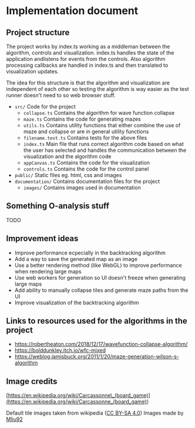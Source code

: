 # Implementation document

## Project structure

The project works by index.ts working as a middleman between the algorithm, controls and visualization. index.ts handles the state of the application andlistens for events from the controls. Also algorithm processing callbacks are handled in index.ts and then translated to visualization updates.

The idea for this structure is that the algorithm and visualization are independent of each other so testing the algorithm is way easier as the test runner doesn't need to so web browser stuff.

-   `src/` Code for the project
    -   `collapse.ts` Contains the algorithm for wave function collapse
    -   `maze.ts` Contains the code for generating mazes
    -   `utils.ts` Contains utility functions that either combine the use of maze and collapse or are in general utility functions
    -   `filename.test.ts` Contains tests for the above files
    -   `index.ts` Main file that runs correct algorithm code based on what the user has selected and handles the communication between the visualization and the algorithm code
    -   `appCanvas.ts` Contains the code for the visualization
    -   `controls.ts` Contains the code for the control panel
-   `public/` Static files eg. html, css and images
-   `documentation/` Contains documentation files for the project
    -   `images/` Contains images used in documentation

## Something O-analysis stuff

TODO

## Improvement ideas

-   Improve performance ecpecially in the backtracking algorithm
-   Add a way to save the generated map as an image
-   Use a better rendering method (like WebGL) to improve performance when rendering large maps
-   Use web workers for generation so UI doesn't freeze when generating large maps
-   Add ability to manually collapse tiles and generate maze paths from the UI
-   Improve visualization of the backtracking algorithm

## Links to resources used for the algorithms in the project

-   https://robertheaton.com/2018/12/17/wavefunction-collapse-algorithm/
-   https://bolddunkley.itch.io/wfc-mixed
-   https://weblog.jamisbuck.org/2011/1/20/maze-generation-wilson-s-algorithm

## Image credits

[https://en.wikipedia.org/wiki/Carcassonne\_(board_game)](<https://en.wikipedia.org/wiki/Carcassonne_(board_game)>)

Default tile images taken from wikipedia ([CC BY-SA 4.0](https://creativecommons.org/licenses/by-sa/4.0/))
Images made by [Mliu92](https://commons.wikimedia.org/wiki/User:Mliu92)
